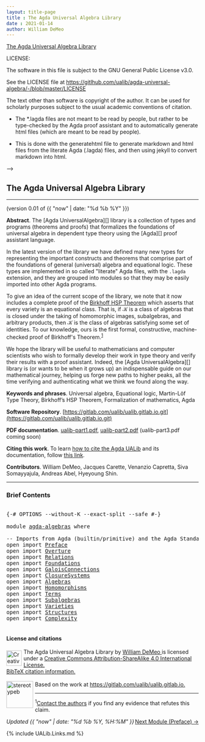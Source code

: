 ```yaml
---
layout: title-page
title : The Agda Universal Algebra Library
date : 2021-01-14
author: William DeMeo
---
```


[The Agda Universal Algebra Library](UniversalAlgebra.html)

LICENSE:

The software in this file is subject to the GNU General Public License v3.0.

See the LICENSE file at https://gitlhub.com/ualib/agda-universal-algebra/-/blob/master/LICENSE

The text other than software is copyright of the author. It can be
used for scholarly purposes subject to the usual academic conventions
of citation.

* The *.lagda files are not meant to be read by people, but rather to be
  type-checked by the Agda proof assistant and to automatically generate html files
  (which are meant to be read by people).

* This is done with the generatehtml file to generate markdown and html files from the
  literate Agda (.lagda) files, and then using jekyll to convert markdown into html.

-->

## The Agda Universal Algebra Library

---------------------------------------------------------------------------------

(version 0.01 of {{ "now" | date: "%d %b %Y" }})

**Abstract**. The [Agda UniversalAlgebra][] library is a collection of types and programs (theorems and proofs) that formalizes the foundations of universal algebra in dependent type theory using the [Agda][] proof assistant language.

In the latest version of the library we have defined many new types for representing the important constructs and theorems that comprise part of the foundations of general (universal) algebra and equational logic. These types are implemented in so called "literate" Agda files, with the `.lagda` extension, and they are grouped into modules so that they may be easily imported into other Agda programs.

To give an idea of the current scope of the library, we note that it now includes a complete proof of the [Birkhoff HSP Theorem](Birkhoff.HSPTheorem.html) which asserts that every variety is an equational class.  That is, if 𝒦 is a class of algebras that is closed under the taking of homomorphic images, subalgebras, and arbitrary products, then 𝒦 is the class of algebras satisfying some set of identities. To our knowledge, ours is the first formal, constructive, machine-checked proof of Birkhoff's Theorem.<sup>[1](UniversalAlgebra.html#fn1)</sup>

We hope the library will be useful to mathematicians and computer scientists who wish to formally develop their work in type theory and verify their results with a proof assistant. Indeed, the [Agda UniversalAlgebra][] library is (or wants to be when it grows up) an indispensable guide on our mathematical journey, helping us forge new paths to higher peaks, all the time verifying and authenticating what we think we found along the way.

**Keywords and phrases**. Universal algebra, Equational logic, Martin-Löf Type Theory, Birkhoff’s HSP Theorem, Formalization of mathematics, Agda

**Software Repository**. [https://gitlab.com/ualib/ualib.gitlab.io.git](https://gitlab.com/ualib/ualib.gitlab.io.git)

**PDF documentation**. [ualib-part1.pdf](ualib-part1.pdf), [ualib-part2.pdf](ualib-part2.pdf) (ualib-part3.pdf coming soon)

**Citing this work**. To learn [how to cite the Agda UALib](Preface.html#how-to-cite-the-agda-ualib) and its documentation, follow [this link](Preface.html#how-to-cite-the-agda-ualib).

**Contributors**. William DeMeo, Jacques Carette, Venanzio Capretta, Siva Somayyajula, Andreas Abel, Hyeyoung Shin.

--------------------------------

### Brief Contents

<pre class="Agda">

<a id="3455" class="Symbol">{-#</a> <a id="3459" class="Keyword">OPTIONS</a> <a id="3467" class="Pragma">--without-K</a> <a id="3479" class="Pragma">--exact-split</a> <a id="3493" class="Pragma">--safe</a> <a id="3500" class="Symbol">#-}</a>

<a id="3505" class="Keyword">module</a> <a id="3512" href="agda-algebras.html" class="Module">agda-algebras</a> <a id="3526" class="Keyword">where</a>

<a id="3533" class="Comment">-- Imports from Agda (builtin/primitive) and the Agda Standard Library</a>
<a id="3604" class="Keyword">open</a> <a id="3609" class="Keyword">import</a> <a id="3616" href="Preface.html" class="Module">Preface</a>
<a id="3624" class="Keyword">open</a> <a id="3629" class="Keyword">import</a> <a id="3636" href="Overture.html" class="Module">Overture</a>
<a id="3645" class="Keyword">open</a> <a id="3650" class="Keyword">import</a> <a id="3657" href="Relations.html" class="Module">Relations</a>
<a id="3667" class="Keyword">open</a> <a id="3672" class="Keyword">import</a> <a id="3679" href="Foundations.html" class="Module">Foundations</a>
<a id="3691" class="Keyword">open</a> <a id="3696" class="Keyword">import</a> <a id="3703" href="GaloisConnections.html" class="Module">GaloisConnections</a>
<a id="3721" class="Keyword">open</a> <a id="3726" class="Keyword">import</a> <a id="3733" href="ClosureSystems.html" class="Module">ClosureSystems</a>
<a id="3748" class="Keyword">open</a> <a id="3753" class="Keyword">import</a> <a id="3760" href="Algebras.html" class="Module">Algebras</a>
<a id="3769" class="Keyword">open</a> <a id="3774" class="Keyword">import</a> <a id="3781" href="Homomorphisms.html" class="Module">Homomorphisms</a>
<a id="3795" class="Keyword">open</a> <a id="3800" class="Keyword">import</a> <a id="3807" href="Terms.html" class="Module">Terms</a>
<a id="3813" class="Keyword">open</a> <a id="3818" class="Keyword">import</a> <a id="3825" href="Subalgebras.html" class="Module">Subalgebras</a>
<a id="3837" class="Keyword">open</a> <a id="3842" class="Keyword">import</a> <a id="3849" href="Varieties.html" class="Module">Varieties</a>
<a id="3859" class="Keyword">open</a> <a id="3864" class="Keyword">import</a> <a id="3871" href="Structures.html" class="Module">Structures</a>
<a id="3882" class="Keyword">open</a> <a id="3887" class="Keyword">import</a> <a id="3894" href="Complexity.html" class="Module">Complexity</a>

</pre>


#### License and citations

<a rel="license" href="http://creativecommons.org/licenses/by-sa/4.0/">
  <img alt="Creative Commons License" style="border-width:0; float: left; padding:5px 5px 0px 0px" height='40' src="css/by-sa.svg" />
  <!-- <img alt="Creative Commons License" style="border-width:0; float: left; padding:5px 5px 0px 0px" height='40' src="https://i.creativecommons.org/l/by-sa/4.0/88x31.png" /> -->
</a>
<span xmlns:dct="http://purl.org/dc/terms/" property="dct:title">
  The Agda Universal Algebra Library
</span> by
<a xmlns:cc="http://creativecommons.org/ns#" href="https://williamdemeo.gitlab.io/" property="cc:attributionName" rel="cc:attributionURL">
  William DeMeo
</a>
is licensed under a
<a rel="license" href="http://creativecommons.org/licenses/by-sa/4.0/">
  Creative Commons Attribution-ShareAlike 4.0 International License.
</a>
<br />
<a href="https://ualib.gitlab.io/Preface.html#how-to-cite-the-agda-ualib">BibTeX citation information.</a>
<br />
<br />
<a href="https://stereotypeb.gitlab.io"><img alt="stereotypeb" style="border-width:0; float: left; padding:0px 5px 0px 0px;" width='70' src="css/stereotypeb-avatar.png" /></a>
Based on the work at
<a xmlns:dct="http://purl.org/dc/terms/" href="https://gitlab.com/ualib/ualib.gitlab.io" rel="dct:source">
  https://gitlab.com/ualib/ualib.gitlab.io.
</a>

<p></p>

---------------------------------

<span class="footnote" id="fn1"><sup>1</sup>[Contact the authors](mailto:williamdemeo@gmail.com) if you find any evidence that refutes this claim.</span>

<p></p>

<span style="float:right;">[Next Module (Preface) →](Preface.html)</span>


<div class="container">
<p>
<i>Updated {{ "now" | date: "%d %b %Y, %H:%M" }}</i>
</p>
</div>


{% include UALib.Links.md %}

